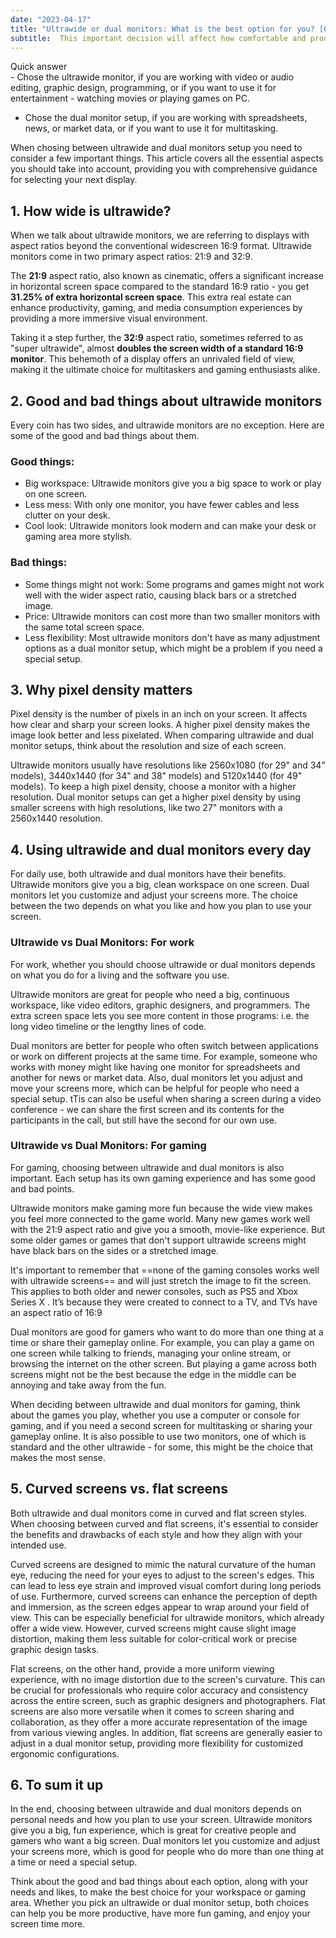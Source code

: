 ```yaml
---
date: "2023-04-17"
title: "Ultrawide or dual monitors: What is the best option for you? [Quick guide]"
subtitle:  This important decision will affect how comfortable and productive you are. Our easy-to-understand guide will teach you all about ultrawide and dual monitors. This will help you make the best choice for your needs and likes.
---
```

<div class="md-border">
<div class="md-border-title">Quick answer</div>
- Chose the ultrawide monitor, if you are working with video or audio editing, graphic design, programming, 
or if you want to use it for entertainment - watching movies or playing games on PC.

- Chose the dual monitor setup, if you are working with spreadsheets, news, or market data,
or if you want to use it for multitasking.
</div>

When chosing between ultrawide and dual monitors setup you need to consider a few important things.
This article covers all the essential aspects you should take into account, providing you with comprehensive guidance for selecting your next display.

## 1. How wide is ultrawide?
When we talk about ultrawide monitors, we are referring to displays with aspect ratios beyond the conventional widescreen 16:9 format. 
Ultrawide monitors come in two primary aspect ratios: 21:9 and 32:9. 

The **21:9** aspect ratio, also known as cinematic, offers a significant increase in horizontal screen space
compared to the standard 16:9 ratio - you get **31.25% of extra horizontal screen space**.
This extra real estate can enhance productivity, gaming,
and media consumption experiences by providing a more immersive visual environment.

Taking it a step further, the **32:9** aspect ratio, sometimes referred to as "super ultrawide",
almost **doubles the screen width of a standard 16:9 monitor**. 
This behemoth of a display offers an unrivaled field of view, making it the ultimate choice for multitaskers 
and gaming enthusiasts alike.
## 2. Good and bad things about ultrawide monitors
Every coin has two sides, and ultrawide monitors are no exception. Here are some of the good and bad things about them.

### Good things:

- Big workspace: Ultrawide monitors give you a big space to work or play on one screen.
- Less mess: With only one monitor, you have fewer cables and less clutter on your desk.
- Cool look: Ultrawide monitors look modern and can make your desk or gaming area more stylish.

### Bad things:

- Some things might not work: Some programs and games might not work well with the wider aspect ratio, causing black bars or a stretched image.
- Price: Ultrawide monitors can cost more than two smaller monitors with the same total screen space.
- Less flexibility: Most ultrawide monitors don't have as many adjustment options as a dual monitor setup, which might be a problem if you need a special setup.

## 3. Why pixel density matters
Pixel density is the number of pixels in an inch on your screen. It affects how clear and sharp your screen looks. A higher pixel density makes the image look better and less pixelated. When comparing ultrawide and dual monitor setups, think about the resolution and size of each screen.

Ultrawide monitors usually have resolutions like 2560x1080 (for 29" and 34" models), 3440x1440 (for 34" and 38" models) and 5120x1440 (for 49" models). To keep a high pixel density, choose a monitor with a higher resolution. Dual monitor setups can get a higher pixel density by using smaller screens with high resolutions, like two 27" monitors with a 2560x1440 resolution.

## 4. Using ultrawide and dual monitors every day
For daily use, both ultrawide and dual monitors have their benefits. Ultrawide monitors give you a big, clean workspace on one screen. Dual monitors let you customize and adjust your screens more. The choice between the two depends on what you like and how you plan to use your screen.

### Ultrawide vs Dual Monitors: For work
For work, whether you should choose ultrawide or dual monitors depends on what you do for a living and the software you use.

Ultrawide monitors are great for people who need a big, continuous workspace, like video editors, graphic designers, and programmers. The extra screen space lets you see more content in those programs: i.e. the long video timeline or the lengthy lines of code.

Dual monitors are better for people who often switch between applications or work on different projects at the same time. For example, someone who works with money might like having one monitor for spreadsheets and another for news or market data. Also, dual monitors let you adjust and move your screens more, which can be helpful for people who need a special setup. tTis can also be useful when sharing a screen during a video conference - we can share the first screen and its contents for the participants in the call, but still have the second for our own use.

### Ultrawide vs Dual Monitors: For gaming
For gaming, choosing between ultrawide and dual monitors is also important. Each setup has its own gaming experience and has some good and bad points.

Ultrawide monitors make gaming more fun because the wide view makes you feel more connected to the game world. Many new games work well with the 21:9 aspect ratio and give you a smooth, movie-like experience. But some older games or games that don't support ultrawide screens might have black bars on the sides or a stretched image.

It's important to remember that ==none of the gaming consoles works well with ultrawide screens== and will just stretch the image to fit the screen. This applies to both older and newer consoles, such as PS5 and Xbox Series X . It’s because they were created to connect to a TV, and TVs have an aspect ratio of 16:9

Dual monitors are good for gamers who want to do more than one thing at a time or share their gameplay online. For example, you can play a game on one screen while talking to friends, managing your online stream, or browsing the internet on the other screen. But playing a game across both screens might not be the best because the edge in the middle can be annoying and take away from the fun.

When deciding between ultrawide and dual monitors for gaming, think about the games you play, whether you use a computer or console for gaming, and if you need a second screen for multitasking or sharing your gameplay online. It is also possible to use two monitors, one of which is standard and the other ultrawide - for some, this might be the choice that makes the most sense.

## 5. Curved screens vs. flat screens
Both ultrawide and dual monitors come in curved and flat screen styles. When choosing between curved and flat screens, it's essential to consider the benefits and drawbacks of each style and how they align with your intended use.

Curved screens are designed to mimic the natural curvature of the human eye, reducing the need for your eyes to adjust to the screen's edges. This can lead to less eye strain and improved visual comfort during long periods of use. Furthermore, curved screens can enhance the perception of depth and immersion, as the screen edges appear to wrap around your field of view. This can be especially beneficial for ultrawide monitors, which already offer a wide view. However, curved screens might cause slight image distortion, making them less suitable for color-critical work or precise graphic design tasks.

Flat screens, on the other hand, provide a more uniform viewing experience, with no image distortion due to the screen's curvature. This can be crucial for professionals who require color accuracy and consistency across the entire screen, such as graphic designers and photographers. Flat screens are also more versatile when it comes to screen sharing and collaboration, as they offer a more accurate representation of the image from various viewing angles. In addition, flat screens are generally easier to adjust in a dual monitor setup, providing more flexibility for customized ergonomic configurations.

## 6. To sum it up
In the end, choosing between ultrawide and dual monitors depends on personal needs and how you plan to use your screen. Ultrawide monitors give you a big, fun experience, which is great for creative people and gamers who want a big screen. Dual monitors let you customize and adjust your screens more, which is good for people who do more than one thing at a time or need a special setup.

Think about the good and bad things about each option, along with your needs and likes, to make the best choice for your workspace or gaming area. Whether you pick an ultrawide or dual monitor setup, both choices can help you be more productive, have more fun gaming, and enjoy your screen time more.